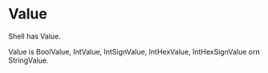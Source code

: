 # Value

Shell has Value.

Value is BoolValue, IntValue, IntSignValue, IntHexValue,
IntHexSignValue orn StringValue.